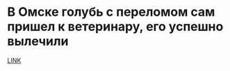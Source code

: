 # В Омске голубь с переломом сам пришел к ветеринару, его успешно вылечили



[LINK](https://varlamov.ru/3194161.html)